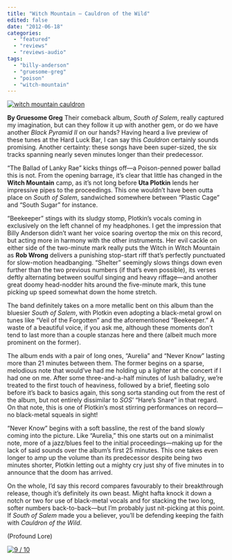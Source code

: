 ```yaml
---
title: "Witch Mountain – Cauldron of the Wild"
edited: false
date: "2012-06-18"
categories:
  - "featured"
  - "reviews"
  - "reviews-audio"
tags:
  - "billy-anderson"
  - "gruesome-greg"
  - "poison"
  - "witch-mountain"
---
```


[![](http://www.hellbound.ca/wp-content/uploads/2012/06/witch-mountain-cauldron.jpg "witch mountain cauldron")](http://www.hellbound.ca/2012/06/witch-mountain-cauldron-of-the-wild/witch-mountain-cauldron/)

**By Gruesome Greg** Their comeback album, _South of Salem_, really captured my imagination, but can they follow it up with another gem, or do we have another _Black Pyramid II_ on our hands? Having heard a live preview of these tunes at the Hard Luck Bar, I can say this _Cauldron_ certainly sounds promising. Another certainty: these songs have been super-sized, the six tracks spanning nearly seven minutes longer than their predecessor.

“The Ballad of Lanky Rae” kicks things off—a Poison-penned power ballad this is not. From the opening barrage, it’s clear that little has changed in the **Witch Mountain** camp, as it’s not long before **Uta Plotkin** lends her impressive pipes to the proceedings. This one wouldn’t have been outta place on _South of Salem_, sandwiched somewhere between “Plastic Cage” and “South Sugar” for instance.

“Beekeeper” stings with its sludgy stomp, Plotkin’s vocals coming in exclusively on the left channel of my headphones. I get the impression that Billy Anderson didn’t want her voice soaring overtop the mix on this record, but acting more in harmony with the other instruments. Her evil cackle on either side of the two-minute mark really puts the Witch in Witch Mountain as **Rob Wrong** delivers a punishing stop-start riff that’s perfectly punctuated for slow-motion headbanging. “Shelter” seemingly slows things down even further than the two previous numbers (if that’s even possible), its verses deftly alternating between soulful singing and heavy riffage—and another great doomy head-nodder hits around the five-minute mark, this tune picking up speed somewhat down the home stretch.

The band definitely takes on a more metallic bent on this album than the bluesier _South of Salem_, with Plotkin even adopting a black-metal growl on tunes like “Veil of the Forgotten” and the aforementioned “Beekeeper.” A waste of a beautiful voice, if you ask me, although these moments don’t tend to last more than a couple stanzas here and there (albeit much more prominent on the former).

The album ends with a pair of long ones, “Aurelia” and “Never Know” lasting more than 21 minutes between them. The former begins on a sparse, melodious note that would’ve had me holding up a lighter at the concert if I had one on me. After some three-and-a-half minutes of lush balladry, we’re treated to the first touch of heaviness, followed by a brief, fleeting solo before it’s back to basics again, this song sorta standing out from the rest of the album, but not entirely dissimilar to _SOS_’ “Hare’s Snare” in that regard. On that note, this is one of Plotkin’s most stirring performances on record—no black-metal squeals in sight!

“Never Know” begins with a soft bassline, the rest of the band slowly coming into the picture. Like “Aurelia,” this one starts out on a minimalist note, more of a jazz/blues feel to the initial proceedings—making up for the lack of said sounds over the album’s first 25 minutes. This one takes even longer to amp up the volume than its predecessor despite being two minutes shorter, Plotkin letting out a mighty cry just shy of five minutes in to announce that the doom has arrived.

On the whole, I’d say this record compares favourably to their breakthrough release, though it’s definitely its own beast. Might hafta knock it down a notch or two for use of black-metal vocals and for stacking the two long, softer numbers back-to-back—but I’m probably just nit-picking at this point. If _South of Salem_ made you a believer, you’ll be defending keeping the faith with _Cauldron of the Wild_.

(Profound Lore)

[![](http://www.hellbound.ca/wp-content/uploads/2009/05/review9.png "9 / 10")](http://www.hellbound.ca/2009/06/hooded-menace-fulfill-the-curse/review9/)
